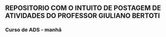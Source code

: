 ## REPOSITORIO COM O INTUITO DE POSTAGEM DE ATIVIDADES DO PROFESSOR GIULIANO BERTOTI
### Curso de ADS - manhã

